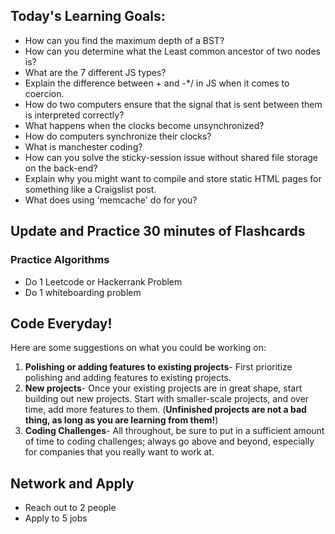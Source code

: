 ## Today's Learning Goals:

- How can you find the maximum depth of a BST?
- How can you determine what the Least common ancestor of two nodes is?
- What are the 7 different JS types? 
- Explain the difference between + and -*/ in JS when it comes to coercion.
- How do two computers ensure that the signal that is sent between them is interpreted correctly?
- What happens when the clocks become unsynchronized?
- How do computers synchronize their clocks?
- What is manchester coding?
- How can you solve the sticky-session issue without shared file storage on the back-end?
- Explain why you might want to compile and store static HTML pages for something like a Craigslist post.
- What does using 'memcache' do for you?

## Update and Practice 30 minutes of Flashcards

### Practice Algorithms
* Do 1 Leetcode or Hackerrank Problem
* Do 1 whiteboarding problem

## Code Everyday!

Here are some suggestions on what you could be working on:

1. **Polishing or adding features to existing projects**- First prioritize polishing and adding features to existing projects.
1. **New projects**- Once your existing projects are in great shape, start building out new projects. Start with smaller-scale projects, and over time, add more features to them. (**Unfinished projects are not a bad thing, as long as you are learning from them!**)
1. **Coding Challenges**- All throughout, be sure to put in a sufficient amount of time to coding challenges; always go above and beyond, especially for companies that you really want to work at.

## Network and Apply

* Reach out to 2 people
* Apply to 5 jobs